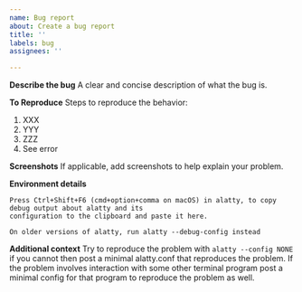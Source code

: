 ```yaml
---
name: Bug report
about: Create a bug report
title: ''
labels: bug
assignees: ''

---
```


**Describe the bug**
A clear and concise description of what the bug is.

**To Reproduce**
Steps to reproduce the behavior:
1. XXX
2. YYY
3. ZZZ
4. See error

**Screenshots**
If applicable, add screenshots to help explain your problem.

**Environment details**
```
Press Ctrl+Shift+F6 (cmd+option+comma on macOS) in alatty, to copy debug output about alatty and its
configuration to the clipboard and paste it here. 

On older versions of alatty, run alatty --debug-config instead
```

**Additional context**
Try to reproduce the problem with `alatty --config NONE` if you cannot then post a minimal alatty.conf that reproduces the problem. If the problem involves interaction with some other terminal program post a minimal config for that program to reproduce the problem as well.
